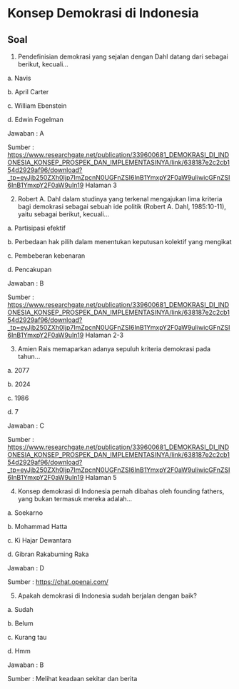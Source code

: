 # Konsep Demokrasi di Indonesia
## Soal
1. Pendefinisian demokrasi yang sejalan dengan Dahl datang dari sebagai berikut, kecuali...

a. Navis

b. April Carter

c. William Ebenstein

d. Edwin Fogelman

Jawaban : A

Sumber : https://www.researchgate.net/publication/339600681_DEMOKRASI_DI_INDONESIA_KONSEP_PROSPEK_DAN_IMPLEMENTASINYA/link/638187e2c2cb154d2929af96/download?_tp=eyJjb250ZXh0Ijp7ImZpcnN0UGFnZSI6InB1YmxpY2F0aW9uIiwicGFnZSI6InB1YmxpY2F0aW9uIn19 Halaman 3

2. Robert A. Dahl dalam studinya yang terkenal mengajukan lima kriteria bagi demokrasi sebagai sebuah ide politik (Robert A. Dahl, 1985:10-11), yaitu sebagai berikut, kecuali...

a. Partisipasi efektif

b. Perbedaan hak pilih dalam menentukan keputusan kolektif yang mengikat

c. Pembeberan kebenaran

d. Pencakupan

Jawaban : B

Sumber : https://www.researchgate.net/publication/339600681_DEMOKRASI_DI_INDONESIA_KONSEP_PROSPEK_DAN_IMPLEMENTASINYA/link/638187e2c2cb154d2929af96/download?_tp=eyJjb250ZXh0Ijp7ImZpcnN0UGFnZSI6InB1YmxpY2F0aW9uIiwicGFnZSI6InB1YmxpY2F0aW9uIn19 Halaman 2-3

3. Amien Rais memaparkan adanya sepuluh kriteria demokrasi pada tahun...

a. 2077

b. 2024

c. 1986

d. 7

Jawaban : C

Sumber : https://www.researchgate.net/publication/339600681_DEMOKRASI_DI_INDONESIA_KONSEP_PROSPEK_DAN_IMPLEMENTASINYA/link/638187e2c2cb154d2929af96/download?_tp=eyJjb250ZXh0Ijp7ImZpcnN0UGFnZSI6InB1YmxpY2F0aW9uIiwicGFnZSI6InB1YmxpY2F0aW9uIn19 Halaman 5

4. Konsep demokrasi di Indonesia pernah dibahas oleh founding fathers, yang bukan termasuk mereka adalah...

a. Soekarno

b. Mohammad Hatta

c. Ki Hajar Dewantara

d. Gibran Rakabuming Raka

Jawaban : D

Sumber : https://chat.openai.com/

5. Apakah demokrasi di Indonesia sudah berjalan dengan baik?

a. Sudah

b. Belum

c. Kurang tau

d. Hmm

Jawaban : B

Sumber : Melihat keadaan sekitar dan berita

